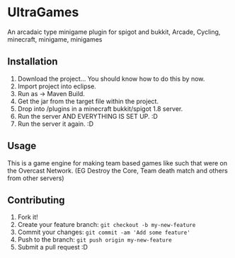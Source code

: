 # UltraGames
An arcadaic type minigame plugin for spigot and bukkit, Arcade, Cycling, minecraft, minigame, minigames

## Installation
1. Download the project... You should know how to do this by now.
2. Import project into eclipse.
3. Run as -> Maven Build.
4. Get the jar from the target file within the project.
5. Drop into /plugins in a minecraft bukkit/spigot 1.8 server.
6. Run the server AND EVERYTHING IS SET UP. :D
7. Run the server it again. :D

## Usage
This is a game engine for making team based games like such that were on the Overcast Network. (EG Destroy the Core, Team death match and others from other servers)
## Contributing
1. Fork it!
2. Create your feature branch: `git checkout -b my-new-feature`
3. Commit your changes: `git commit -am 'Add some feature'`
4. Push to the branch: `git push origin my-new-feature`
5. Submit a pull request :D
